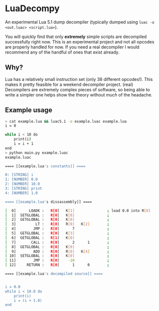# LuaDecompy

An experimental Lua 5.1 dump decompiler (typically dumped using `luac -o <out.luac> <script.lua>`).

You will quickly find that only **extremely** simple scripts are decompiled successfully right now. This is an experimental project and not all opcodes are properly handled for now. If you need a real decompiler I would recommend any of the handful of ones that exist already.

## Why?

Lua has a relatively small instruction set (only 38 different opcodes!). This makes it pretty feasible for a weekend decompiler project. (real) Decompilers are extremely complex pieces of software, so being able to write a simpler one helps show the theory without *much* of the headache.

## Example usage

```sh
> cat example.lua && luac5.1 -o example.luac example.lua
i = 0

while i < 10 do
    print(i)
    i = i + 1
end
> python main.py example.luac
example.luac

==== [[example.lua's constants]] ====

0: [STRING] i
1: [NUMBER] 0.0
2: [NUMBER] 10.0
3: [STRING] print
4: [NUMBER] 1.0

==== [[example.lua's dissassembly]] ====

[  0]      LOADK :   R[0]   K[1]               ; load 0.0 into R[0]
[  1]  SETGLOBAL :   R[0]   K[0]               ; 
[  2]  GETGLOBAL :   R[0]   K[0]               ; 
[  3]         LT :   R[0]   R[0]   K[2]        ; 
[  4]        JMP :   R[0]      7               ; 
[  5]  GETGLOBAL :   R[0]   K[3]               ; 
[  6]  GETGLOBAL :   R[1]   K[0]               ; 
[  7]       CALL :   R[0]      2      1        ; 
[  8]  GETGLOBAL :   R[0]   K[0]               ; 
[  9]        ADD :   R[0]   R[0]   K[4]        ; 
[ 10]  SETGLOBAL :   R[0]   K[0]               ; 
[ 11]        JMP :   R[0]    -10               ; 
[ 12]     RETURN :   R[0]      1      0        ; 

==== [[example.lua's decompiled source]] ====


i = 0.0
while i < 10.0 do 
    print(i)
    i = (i + 1.0)
end

```